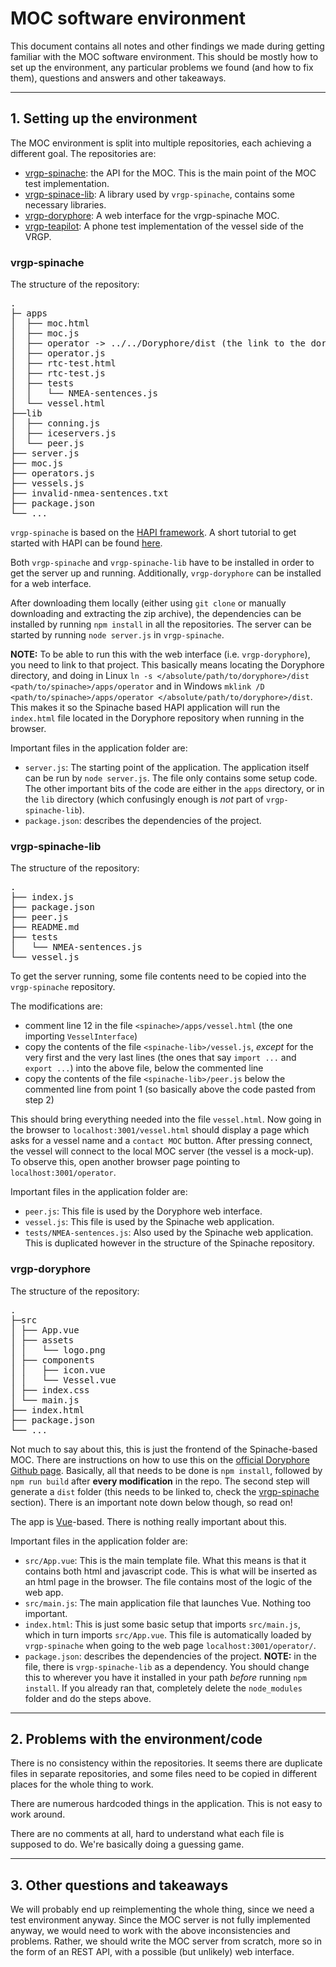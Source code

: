 # MOC software environment

This document contains all notes and other findings we made during getting
familiar with the MOC software environment. This should be mostly how to set
up the environment, any particular problems we found (and how to fix them),
questions and answers and other takeaways.

---

## 1. Setting up the environment

The MOC environment is split into multiple repositories, each achieving a
different goal. The repositories are:
- [vrgp-spinache](https://github.com/aboamare/vrgp-spinache): the API for the MOC. This is the main point of the MOC test
  implementation.
- [vrgp-spinace-lib](https://github.com/aboamare/vrgp-spinache-lib): A library used by `vrgp-spinache`, contains some
  necessary libraries.
- [vrgp-doryphore](https://github.com/aboamare/vrgp-doryphore): A web interface for the vrgp-spinache MOC.
- [vrgp-teapilot](https://github.com/aboamare/vrgp-teapilot): A phone test implementation of the vessel side of the VRGP.

### vrgp-spinache

The structure of the repository:
<pre>
.
├─ apps
│  ├── moc.html
│  ├── moc.js
│  ├── operator -> ../../Doryphore/dist (the link to the doryphore app, see below)
│  ├── operator.js
│  ├── rtc-test.html
│  ├── rtc-test.js
│  ├── tests
│  │   └── NMEA-sentences.js
│  └── vessel.html
├──lib
│  ├── conning.js
│  ├── iceservers.js
│  └── peer.js
├── server.js
├── moc.js
├── operators.js
├── vessels.js
├── invalid-nmea-sentences.txt
├── package.json
└── ...
</pre>

`vrgp-spinache` is based on the [HAPI framework](https://hapi.dev/). A short tutorial to get
started with HAPI can be found [here](https://hapi.dev/tutorials?lang=en_US).

Both `vrgp-spinache` and `vrgp-spinache-lib` have to be installed in order to
get the server up and running. Additionally, `vrgp-doryphore` can be installed
for a web interface.

After downloading them locally (either using `git clone` or manually downloading
and extracting the zip archive), the dependencies can be installed by running
`npm install` in all the repositories. The server can be started by running
`node server.js` in `vrgp-spinache`.

**NOTE:** To be able to run this with the web interface (i.e. `vrgp-doryphore`),
you need to link to that project. This basically means locating the Doryphore
directory, and doing in Linux `ln -s </absolute/path/to/doryphore>/dist
<path/to/spinache>/apps/operator` and in Windows `mklink /D <path/to/spinache>/apps/operator </absolute/path/to/doryphore>/dist`. This makes it so the Spinache based HAPI
application will run the `index.html` file located in the Doryphore repository
when running in the browser.

Important files in the application folder are:
- `server.js`: The starting point of the application. The application itself can
  be run by `node server.js`. The file only contains some setup code. The other
  important bits of the code are either in the `apps` directory, or in the `lib`
  directory (which confusingly enough is *not* part of `vrgp-spinache-lib`).
- `package.json`: describes the dependencies of the project.

### vrgp-spinache-lib

The structure of the repository:
<pre>
.
├── index.js
├── package.json
├── peer.js
├── README.md
├── tests
│   └── NMEA-sentences.js
└── vessel.js
</pre>

To get the server running, some file contents need to be copied into the
`vrgp-spinache` repository.

The modifications are:
- comment line 12 in the file `<spinache>/apps/vessel.html` (the one importing
  `VesselInterface`)
- copy the contents of the file `<spinache-lib>/vessel.js`, *except* for the
  very first and the very last lines (the ones that say `import ...` and `export
  ...`) into the above file, below the commented line
- copy the contents of the file `<spinache-lib>/peer.js` below the commented
  line from point 1 (so basically above the code pasted from step 2)

This should bring everything needed into the file `vessel.html`. Now going in
the browser to `localhost:3001/vessel.html` should display a page which asks for
a vessel name and a `contact MOC` button. After pressing connect, the vessel
will connect to the local MOC server (the vessel is a mock-up). To observe
this, open another browser page pointing to `localhost:3001/operator`.

Important files in the application folder are:
- `peer.js`: This file is used by the Doryphore web interface.
- `vessel.js`: This file is used by the Spinache web application.
- `tests/NMEA-sentences.js`: Also used by the Spinache web application. This is
  duplicated however in the structure of the Spinache repository.

### vrgp-doryphore

The structure of the repository:
<pre>
.
├─src
│ ├── App.vue
│ ├── assets
│ │   └── logo.png
│ ├── components
│ │   ├── icon.vue
│ │   └── Vessel.vue
│ ├── index.css
│ └── main.js
├── index.html
├── package.json
└── ...
</pre>

Not much to say about this, this is just the frontend of the Spinache-based MOC.
There are instructions on how to use this on the [official Doryphore Github
page](https://github.com/aboamare/vrgp-doryphore). Basically, all that needs to be done is `npm install`, followed by `npm
run build` after **every modification** in the repo. The second step will generate a
`dist` folder (this needs to be linked to, check the [vrgp-spinache](#vrgp-spinache) section).
There is an important note down below though, so read on!

The app is [Vue](https://vuejs.org/)-based. There is nothing really important about this.

Important files in the application folder are:
- `src/App.vue`: This is the main template file. What this means is that it
  contains both html and javascript code. This is what will be inserted as an
  html page in the browser. The file contains most of the logic of the
  web app.
- `src/main.js`: The main application file that launches Vue. Nothing too important.
- `index.html`: This is just some basic setup that imports `src/main.js`, which
  in turn imports `src/App.vue`. This file is automatically loaded by
  `vrgp-spinache` when going to the web page `localhost:3001/operator/`.
- `package.json`: describes the dependencies of the project. **NOTE:** in the
  file, there is `vrgp-spinache-lib` as a dependency. You should change this to
  wherever you have it installed in your path *before* running `npm install`. If
  you already ran that, completely delete the `node_modules` folder and do the
  steps above.

---

## 2. Problems with the environment/code

There is no consistency within the repositories. It seems there are duplicate
files in separate repositories, and some files need to be copied in different
places for the whole thing to work.

There are numerous hardcoded things in the application. This is not easy to work
around.

There are no comments at all, hard to understand what each file is supposed to
do. We're basically doing a guessing game.

---

## 3. Other questions and takeaways

We will probably end up reimplementing the whole thing, since we need a test
environment anyway. Since the MOC server is not fully implemented anyway, we
would need to work with the above inconsistencies and problems. Rather, we
should write the MOC server from scratch, more so in the form of an REST API,
with a possible (but unlikely) web interface.
